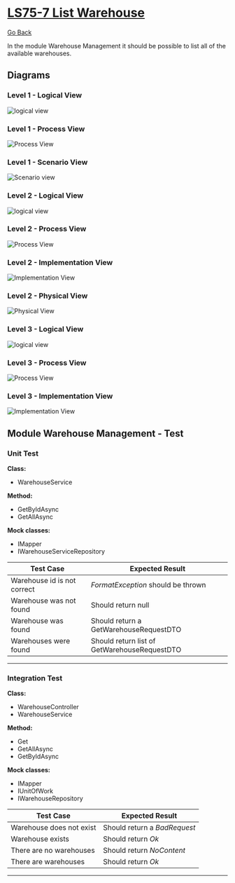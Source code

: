 # [LS75-7 List Warehouse](https://lei-isep-ricardo.atlassian.net/jira/software/projects/LS75/boards/1?selectedIssue=LS75-7)

[Go Back](../../Readme.md)

In the module Warehouse Management it should be possible to list all of the available warehouses.

## Diagrams

### Level 1 - Logical View

![logical view](https://bitbucket.org/DoubleRisep/lei-sem5-3na-075/raw/fc793f055d30a42c89541bf87f735ad00ae17ce7/Docs/Diagrams/Level%201/N1-LV.svg)

### Level 1 - Process View

![Process View](https://bitbucket.org/DoubleRisep/lei-sem5-3na-075/raw/8408e1cab6c874d14cb3c9d4a61bfee434d3c19d/Docs/Diagrams/Level%201/N1-PV-US7.svg)

### Level 1 - Scenario View

![Scenario view](https://bitbucket.org/DoubleRisep/lei-sem5-3na-075/raw/fc793f055d30a42c89541bf87f735ad00ae17ce7/Docs/Diagrams/Level%201/N1-SV.svg)

### Level 2 - Logical View

![logical view](https://bitbucket.org/DoubleRisep/lei-sem5-3na-075/raw/8408e1cab6c874d14cb3c9d4a61bfee434d3c19d/Docs/Diagrams/Level%202/N2-LV.svg)

### Level 2 - Process View

![Process View](https://bitbucket.org/DoubleRisep/lei-sem5-3na-075/raw/8408e1cab6c874d14cb3c9d4a61bfee434d3c19d/Docs/Diagrams/Level%202/N2-PV-US7.svg)

### Level 2 - Implementation View

![Implementation View](https://bitbucket.org/DoubleRisep/lei-sem5-3na-075/raw/8408e1cab6c874d14cb3c9d4a61bfee434d3c19d/Docs/Diagrams/Level%202/N2-IV.jpg)

### Level 2 - Physical View

![Physical View](https://bitbucket.org/DoubleRisep/lei-sem5-3na-075/raw/8408e1cab6c874d14cb3c9d4a61bfee434d3c19d/Docs/Diagrams/Level%202/N2-PIV.jpg)

### Level 3 - Logical View

![logical view](https://bitbucket.org/DoubleRisep/lei-sem5-3na-075/raw/8408e1cab6c874d14cb3c9d4a61bfee434d3c19d/Docs/Diagrams/Level%203/N3-LV-WM.svg)

### Level 3 - Process View

![Process View](https://bitbucket.org/DoubleRisep/lei-sem5-3na-075/raw/8408e1cab6c874d14cb3c9d4a61bfee434d3c19d/Docs/Diagrams/Level%203/N3-PV-US7.svg)

### Level 3 - Implementation View

![Implementation View](https://bitbucket.org/DoubleRisep/lei-sem5-3na-075/raw/8408e1cab6c874d14cb3c9d4a61bfee434d3c19d/Docs/Diagrams/Level%203/N3-IV-WM.jpg)

## Module Warehouse Management - Test

### Unit Test

**Class:**

- WarehouseService

**Method:**

- GetByIdAsync
- GetAllAsync

**Mock classes:**

- IMapper
- IWarehouseServiceRepository

| Test Case                   | Expected Result                              |
| --------------------------- | -------------------------------------------- |
| Warehouse id is not correct | _FormatException_ should be thrown           |
| Warehouse was not found     | Should return null                           |
| Warehouse was found         | Should return a GetWarehouseRequestDTO       |
| Warehouses were found       | Should return list of GetWarehouseRequestDTO |

---

### Integration Test

**Class:**

- WarehouseController
- WarehouseService

**Method:**

- Get
- GetAllAsync
- GetByIdAsync

**Mock classes:**

- IMapper
- IUnitOfWork
- IWarehouseRepository

| Test Case                | Expected Result              |
| ------------------------ | ---------------------------- |
| Warehouse does not exist | Should return a _BadRequest_ |
| Warehouse exists         | Should return _Ok_           |
| There are no warehouses  | Should return _NoContent_    |
| There are warehouses     | Should return _Ok_           |

---
